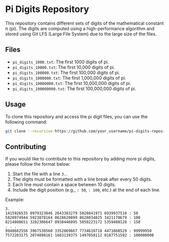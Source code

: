 # Pi Digits Repository

This repository contains different sets of digits of the mathematical constant π (pi). The digits are computed using a high-performance algorithm and stored using Git LFS (Large File System) due to the large size of the files.

## Files

- `pi_digits_1000.txt`: The first 1000 digits of pi.
- `pi_digits_10000.txt`: The first 10,000 digits of pi.
- `pi_digits_100000.txt`: The first 100,000 digits of pi.
- `pi_digits_1000000.txt`: The first 1,000,000 digits of pi.
- `pi_digits_10000000.txt`: The first 10,000,000 digits of pi.
- `pi_digits_100000000.txt`: The first 100,000,000 digits of pi.

## Usage

To clone this repository and access the pi digit files, you can use the following command:

```bash
git clone --recursive https://github.com/your_username/pi-digits-repository.git
```

## Contributing

If you would like to contribute to this repository by adding more pi digits, please follow the format below:

1. Start the file with a line `3.`.
2. The digits must be formatted with a line break after every 50 digits.
3. Each line must contain a space between 10 digits.
4. Include the digit position (e.g., `: 50`, `: 100`, etc.) at the end of each line.

Example:
```plaintext
3.
1415926535 8979323846 2643383279 5028841971 6939937510 : 50
5820974944 5923078164 0628620899 8628034825 3421170679 : 100
8214808651 3282306647 0938446095 5058223172 5359408128 : 150
. . .
9948682556 3967530560 3352869667 7734610718 4471868529 : 99999950
7572203175 2074898161 1683139375 1497058112 0187751592 : 100000000
```
